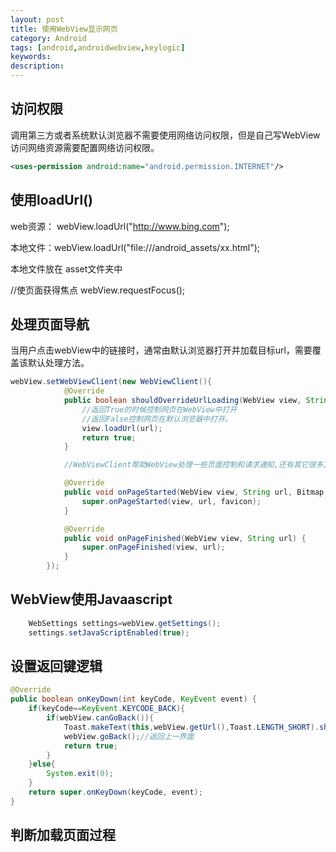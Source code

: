 ```yaml
---
layout: post
title: 使用WebView显示网页
category: Android
tags: [android,androidwebview,keylogic]
keywords:
description:
---
```


## 访问权限

调用第三方或者系统默认浏览器不需要使用网络访问权限，但是自己写WebView访问网络资源需要配置网络访问权限。

```xml
<uses-permission android:name="android.permission.INTERNET"/>
```


## 使用loadUrl()

web资源： webView.loadUrl("http://www.bing.com");

本地文件：webView.loadUrl("file:///android_assets/xx.html");

本地文件放在 asset文件夹中

//使页面获得焦点
webView.requestFocus();

## 处理页面导航

当用户点击webView中的链接时，通常由默认浏览器打开并加载目标url，需要覆盖该默认处理方法。

```java
webView.setWebViewClient(new WebViewClient(){
            @Override
            public boolean shouldOverrideUrlLoading(WebView view, String url) {
                //返回True的时候控制网页在WebView中打开
                //返回False控制网页在默认浏览器中打开。
                view.loadUrl(url);
                return true;
            }

            //WebViewClient帮助WebView处理一些页面控制和请求通知,还有其它很多方法，如下

            @Override
            public void onPageStarted(WebView view, String url, Bitmap favicon) {
                super.onPageStarted(view, url, favicon);
            }

            @Override
            public void onPageFinished(WebView view, String url) {
                super.onPageFinished(view, url);
            }
        });
```

## WebView使用Javaascript

```java
    WebSettings settings=webView.getSettings();
    settings.setJavaScriptEnabled(true);
```

## 设置返回键逻辑

```java
@Override
public boolean onKeyDown(int keyCode, KeyEvent event) {
    if(keyCode==KeyEvent.KEYCODE_BACK){
        if(webView.canGoBack()){
            Toast.makeText(this,webView.getUrl(),Toast.LENGTH_SHORT).show();
            webView.goBack();//返回上一界面
            return true;
        }
    }else{
        System.exit(0);
    }
    return super.onKeyDown(keyCode, event);
}
```

## 判断加载页面过程




